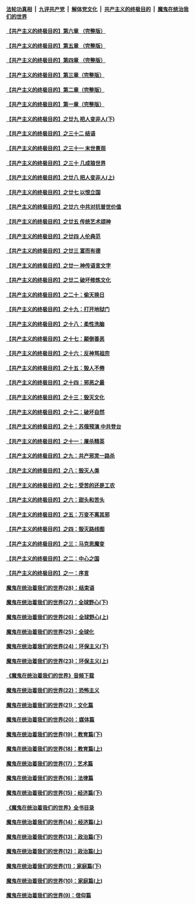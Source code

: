 ####  [法轮功真相](../../../../basic/blob/master/README.md?t=04281701) &nbsp;|&nbsp; [九评共产党](../../../../9ping.md/blob/master/README.md?t=04281701) &nbsp;|&nbsp; [解体党文化](../../../../jtdwh.md/blob/master/README.md?t=04281701)  &nbsp;|&nbsp; [共产主义的终极目的](../../../../gczydzjmd.md/blob/master/README.md?t=04281701) &nbsp;|&nbsp; [魔鬼在统治我们的世界](../../../../mgztzwmdsj.md/blob/master/README.md?t=04281701) 

#### [【共产主义的终极目的】第六章 （完整版）](../pages/nsc422/n11428913.md?t=04281701) 

#### [【共产主义的终极目的】第五章 （完整版）](../pages/nsc422/n11428912.md?t=04281701) 

#### [【共产主义的终极目的】第四章 （完整版）](../pages/nsc422/n11428907.md?t=04281701) 

#### [【共产主义的终极目的】第三章（完整版）](../pages/nsc422/n11428848.md?t=04281701) 

#### [【共产主义的终极目的】第二章（完整版）](../pages/nsc422/n11428831.md?t=04281701) 

#### [【共产主义的终极目的】第一章（完整版）](../pages/nsc422/n11417651.md?t=04281701) 

#### [【共产主义的终极目的】之廿九 把人变非人(下)](../pages/nsc422/n11344140.md?t=04281701) 

#### [【共产主义的终极目的】之三十二 结语](../pages/nsc422/n11360535.md?t=04281701) 

#### [【共产主义的终极目的】之三十一 末世景观](../pages/nsc422/n11351129.md?t=04281701) 

#### [【共产主义的终极目的】之三十 几成狼世界](../pages/nsc422/n11348280.md?t=04281701) 

#### [【共产主义的终极目的】之廿八 把人变非人(上)](../pages/nsc422/n11340492.md?t=04281701) 

#### [【共产主义的终极目的】之廿七 以恨立国](../pages/nsc422/n11336944.md?t=04281701) 

#### [【共产主义的终极目的】之廿六 中共对抗普世价值](../pages/nsc422/n11324785.md?t=04281701) 

#### [【共产主义的终极目的】之廿五 传统艺术颂神](../pages/nsc422/n11296396.md?t=04281701) 

#### [【共产主义的终极目的】之廿四 人伦典范](../pages/nsc422/n11296397.md?t=04281701) 

#### [【共产主义的终极目的】之廿三 富而有德](../pages/nsc422/n11283598.md?t=04281701) 

#### [【共产主义的终极目的】之廿一 神传语言文字](../pages/nsc422/n11263265.md?t=04281701) 

#### [【共产主义的终极目的】之廿二 破坏修炼文化](../pages/nsc422/n11245728.md?t=04281701) 

#### [【共产主义的终极目的】之二十：偷天换日](../pages/nsc422/n11238846.md?t=04281701) 

#### [【共产主义的终极目的】之十九：打开地狱门](../pages/nsc422/n11206376.md?t=04281701) 

#### [【共产主义的终极目的】之十八：柔性洗脑](../pages/nsc422/n11199994.md?t=04281701) 

#### [【共产主义的终极目的】之十七：颠倒善恶](../pages/nsc422/n11179782.md?t=04281701) 

#### [【共产主义的终极目的】之十六：反神骂祖宗](../pages/nsc422/n11166798.md?t=04281701) 

#### [【共产主义的终极目的】之十五：毁人不倦](../pages/nsc422/n11166792.md?t=04281701) 

#### [【共产主义的终极目的】之十四：邪恶之最](../pages/nsc422/n11150249.md?t=04281701) 

#### [【共产主义的终极目的】之十三：毁灭文化](../pages/nsc422/n11135227.md?t=04281701) 

#### [【共产主义的终极目的】之十二：破坏自然](../pages/nsc422/n11135214.md?t=04281701) 

#### [【共产主义的终极目的】之十：苏俄预演 中共登台](../pages/nsc422/n11118424.md?t=04281701) 

#### [【共产主义的终极目的】之十一：屠杀精英](../pages/nsc422/n11118442.md?t=04281701) 

#### [【共产主义的终极目的】之九：共产邪灵一路杀](../pages/nsc422/n11114139.md?t=04281701) 

#### [【共产主义的终极目的】之八：毁灭人类](../pages/nsc422/n11108503.md?t=04281701) 

#### [【共产主义的终极目的】之七：受苦的还是工农](../pages/nsc422/n11101809.md?t=04281701) 

#### [【共产主义的终极目的】之六：甜头和苦头](../pages/nsc422/n11096971.md?t=04281701) 

#### [【共产主义的终极目的】之五：万变不离其邪](../pages/nsc422/n11091285.md?t=04281701) 

#### [【共产主义的终极目的】之四：毁灭路线图](../pages/nsc422/n11086284.md?t=04281701) 

#### [【共产主义的终极目的】之三：马克思魔变](../pages/nsc422/n11061941.md?t=04281701) 

#### [【共产主义的终极目的】之二：中心之国](../pages/nsc422/n11047728.md?t=04281701) 

#### [【共产主义的终极目的】之一：序言](../pages/nsc422/n11086077.md?t=04281701) 

#### [魔鬼在统治着我们的世界(28)：结束语](../pages/nsc422/n10936246.md?t=04281701) 

#### [魔鬼在统治着我们的世界(27)：全球野心(下)](../pages/nsc422/n10928319.md?t=04281701) 

#### [魔鬼在统治着我们的世界(26)：全球野心(上)](../pages/nsc422/n10900318.md?t=04281701) 

#### [魔鬼在统治着我们的世界(25)：全球化](../pages/nsc422/n10788205.md?t=04281701) 

#### [魔鬼在统治着我们的世界(24)：环保主义(下)](../pages/nsc422/n10695307.md?t=04281701) 

#### [魔鬼在统治着我们的世界(23)：环保主义(上)](../pages/nsc422/n10688613.md?t=04281701) 

#### [《魔鬼在统治着我们的世界》音频下载](../pages/nsc422/n10635553.md?t=04281701) 

#### [魔鬼在统治着我们的世界(22)：恐怖主义](../pages/nsc422/n10614727.md?t=04281701) 

#### [魔鬼在统治着我们的世界(21)：文化篇](../pages/nsc422/n10597706.md?t=04281701) 

#### [魔鬼在统治着我们的世界(20)：媒体篇](../pages/nsc422/n10586579.md?t=04281701) 

#### [魔鬼在统治着我们的世界(19)：教育篇(下)](../pages/nsc422/n10564808.md?t=04281701) 

#### [魔鬼在统治着我们的世界(18)：教育篇(上)](../pages/nsc422/n10526970.md?t=04281701) 

#### [魔鬼在统治着我们的世界(17)：艺术篇](../pages/nsc422/n10499093.md?t=04281701) 

#### [魔鬼在统治着我们的世界(16)：法律篇](../pages/nsc422/n10485969.md?t=04281701) 

#### [魔鬼在统治着我们的世界(15)：经济篇(下)](../pages/nsc422/n10469975.md?t=04281701) 

#### [《魔鬼在统治着我们的世界》全书目录](../pages/nsc422/n10464261.md?t=04281701) 

#### [魔鬼在统治着我们的世界(14)：经济篇(上)](../pages/nsc422/n10457370.md?t=04281701) 

#### [魔鬼在统治着我们的世界(13)：政治篇(下)](../pages/nsc422/n10448270.md?t=04281701) 

#### [魔鬼在统治着我们的世界(12)：政治篇(上)](../pages/nsc422/n10444576.md?t=04281701) 

#### [魔鬼在统治着我们的世界(11)：家庭篇(下)](../pages/nsc422/n10440961.md?t=04281701) 

#### [魔鬼在统治着我们的世界(10)：家庭篇(上)](../pages/nsc422/n10435448.md?t=04281701) 

#### [魔鬼在统治着我们的世界(9)：信仰篇](../pages/nsc422/n10432159.md?t=04281701) 

